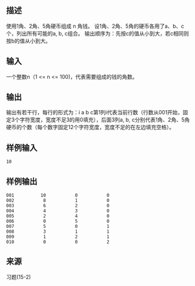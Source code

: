 ## 描述


使用1角、2角、5角硬币组成 n 角钱。 设1角、2角、5角的硬币各用了a、b、c个，列出所有可能的a, b, c组合。 输出顺序为：先按c的值从小到大，若c相同则按b的值从小到大。

## 输入


一个整数n（1 <= n <= 100)，代表需要组成的钱的角数。

## 输出


输出有若干行，每行的形式为：i           a           b           c第1列i代表当前行数（行数从001开始，固定3个字符宽度，宽度不足3的用0填充），后面3列a, b, c分别代表1角、2角、5角硬币的个数（每个数字固定12个字符宽度，宽度不足的在左边填充空格）。

## 样例输入


```
10
```


## 样例输出


```
001          10           0           0
002           8           1           0
003           6           2           0
004           4           3           0
005           2           4           0
006           0           5           0
007           5           0           1
008           3           1           1
009           1           2           1
010           0           0           2
```


## 来源


习题(15-2)

